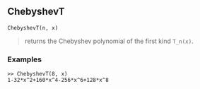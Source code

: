 ## ChebyshevT

```
ChebyshevT(n, x)
```

> returns the Chebyshev polynomial of the first kind `T_n(x)`.
 
### Examples

```
>> ChebyshevT(8, x)    
1-32*x^2+160*x^4-256*x^6+128*x^8  
```
    
    
    